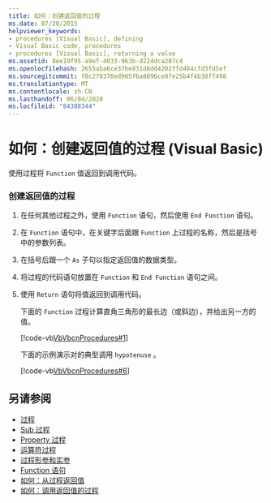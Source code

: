 ```yaml
---
title: 如何：创建返回值的过程
ms.date: 07/20/2015
helpviewer_keywords:
- procedures [Visual Basic], defining
- Visual Basic code, procedures
- procedures [Visual Basic], returning a value
ms.assetid: 8ee19f95-a9ef-4033-963b-d224dca207c4
ms.openlocfilehash: 2655aba6ce37be831d8dd4202ffd484cfd3fd5ef
ms.sourcegitcommit: f8c270376ed905f6a8896ce0fe25b4f4b38ff498
ms.translationtype: MT
ms.contentlocale: zh-CN
ms.lasthandoff: 06/04/2020
ms.locfileid: "84388344"
---
```

# <a name="how-to-create-a-procedure-that-returns-a-value-visual-basic"></a>如何：创建返回值的过程 (Visual Basic)
使用过程将 `Function` 值返回到调用代码。  
  
### <a name="to-create-a-procedure-that-returns-a-value"></a>创建返回值的过程  
  
1. 在任何其他过程之外，使用 `Function` 语句，然后使用 `End Function` 语句。  
  
2. 在 `Function` 语句中，在关键字后面跟 `Function` 上过程的名称，然后是括号中的参数列表。  
  
3. 在括号后跟一个 `As` 子句以指定返回值的数据类型。  
  
4. 将过程的代码语句放置在 `Function` 和 `End Function` 语句之间。  
  
5. 使用 `Return` 语句将值返回到调用代码。  
  
     下面的 `Function` 过程计算直角三角形的最长边（或斜边），并给出另一方的值。  
  
     [!code-vb[VbVbcnProcedures#1](~/samples/snippets/visualbasic/VS_Snippets_VBCSharp/VbVbcnProcedures/VB/Class1.vb#1)]  
  
     下面的示例演示对的典型调用 `hypotenuse` 。  
  
     [!code-vb[VbVbcnProcedures#6](~/samples/snippets/visualbasic/VS_Snippets_VBCSharp/VbVbcnProcedures/VB/Class1.vb#6)]  
  
## <a name="see-also"></a>另请参阅

- [过程](./index.md)
- [Sub 过程](./sub-procedures.md)
- [Property 过程](./property-procedures.md)
- [运算符过程](./operator-procedures.md)
- [过程形参和实参](./procedure-parameters-and-arguments.md)
- [Function 语句](../../../language-reference/statements/function-statement.md)
- [如何：从过程返回值](./how-to-return-a-value-from-a-procedure.md)
- [如何：调用返回值的过程](./how-to-call-a-procedure-that-returns-a-value.md)
